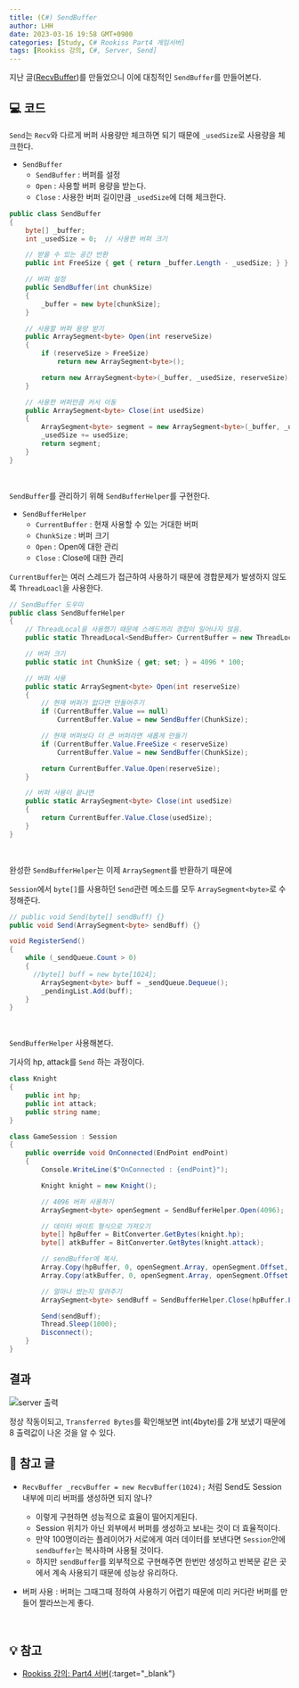 ```yaml
---
title: (C#) SendBuffer
author: LHH
date: 2023-03-16 19:58 GMT+0900
categories: [Study, C# Rookiss Part4 게임서버]
tags: [Rookiss 강의, C#, Server, Send]
---
```


지난 글([RecvBuffer](/posts/CSharp-RecvBuffer))를 만들었으니 이에 대칭적인 `SendBuffer`를 만들어본다.

## 💻 코드
`Send`는 `Recv`와 다르게 버퍼 사용량만 체크하면 되기 때문에 `_usedSize`로 사용량을 체크한다.

+ `SendBuffer`
  - `SendBuffer` : 버퍼를 설정
  - `Open` : 사용할 버퍼 용량을 받는다.
  - `Close` : 사용한 버퍼 길이만큼 `_usedSize`에 더해 체크한다.

```cs
public class SendBuffer
{
    byte[] _buffer;
    int _usedSize = 0;  // 사용한 버퍼 크기

    // 받을 수 있는 공간 반환
    public int FreeSize { get { return _buffer.Length - _usedSize; } }

    // 버퍼 설정
    public SendBuffer(int chunkSize)
    {
        _buffer = new byte[chunkSize];
    }

    // 사용할 버퍼 용량 받기
    public ArraySegment<byte> Open(int reserveSize)
    {
        if (reserveSize > FreeSize)
            return new ArraySegment<byte>();

        return new ArraySegment<byte>(_buffer, _usedSize, reserveSize);
    }

    // 사용한 버퍼만큼 커서 이동
    public ArraySegment<byte> Close(int usedSize)
    {
        ArraySegment<byte> segment = new ArraySegment<byte>(_buffer, _usedSize, usedSize);
        _usedSize += usedSize;
        return segment;
    }
}
```
<br>

`SendBuffer`를 관리하기 위해 `SendBufferHelper`를 구현한다.

+ `SendBufferHelper`
  - `CurrentBuffer` : 현재 사용할 수 있는 거대한 버퍼 
  - `ChunkSize` : 버퍼 크기
  - `Open` : Open에 대한 관리
  - `Close` : Close에 대한 관리

`CurrentBuffer`는 여러 스레드가 접근하여 사용하기 때문에 경합문제가 발생하지 않도록 `ThreadLoacl`을 사용한다.
```cs
// SendBuffer 도우미
public class SendBufferHelper
{
    // ThreadLocal을 사용했기 때문에 스레드끼리 경합이 일어나지 않음.
    public static ThreadLocal<SendBuffer> CurrentBuffer = new ThreadLocal<SendBuffer>(() => { return null; });

    // 버퍼 크기
    public static int ChunkSize { get; set; } = 4096 * 100;

    // 버퍼 사용
    public static ArraySegment<byte> Open(int reserveSize)
    {
        // 현재 버퍼가 없다면 만들어주기
        if (CurrentBuffer.Value == null)
            CurrentBuffer.Value = new SendBuffer(ChunkSize);

        // 현재 버퍼보다 더 큰 버퍼라면 새롭게 만들기
        if (CurrentBuffer.Value.FreeSize < reserveSize)
            CurrentBuffer.Value = new SendBuffer(ChunkSize);

        return CurrentBuffer.Value.Open(reserveSize);
    }

    // 버퍼 사용이 끝나면
    public static ArraySegment<byte> Close(int usedSize)
    {
        return CurrentBuffer.Value.Close(usedSize);
    }
}
```
<br>

완성한 `SendBufferHelper`는 이제 `ArraySegment`를 반환하기 때문에

`Session`에서 `byte[]`를 사용하던 `Send`관련 메소드를 모두 `ArraySegment<byte>`로 수정해준다.
```cs
// public void Send(byte[] sendBuff) {}
public void Send(ArraySegment<byte> sendBuff) {}

void RegisterSend()
{
    while (_sendQueue.Count > 0)
    {
      //byte[] buff = new byte[1024];
        ArraySegment<byte> buff = _sendQueue.Dequeue();
        _pendingList.Add(buff);
    }
}
```
<br>

`SendBufferHelper` 사용해본다.

기사의 hp, attack를 `Send` 하는 과정이다.
```cs
class Knight
{
    public int hp;
    public int attack;
    public string name;
}

class GameSession : Session
{
    public override void OnConnected(EndPoint endPoint)
    {
        Console.WriteLine($"OnConnected : {endPoint}");

        Knight knight = new Knight();

        // 4096 버퍼 사용하기
        ArraySegment<byte> openSegment = SendBufferHelper.Open(4096);

        // 데이터 바이트 형식으로 가져오기
        byte[] hpBuffer = BitConverter.GetBytes(knight.hp);
        byte[] atkBuffer = BitConverter.GetBytes(knight.attack);

        // sendBuffer에 복사.
        Array.Copy(hpBuffer, 0, openSegment.Array, openSegment.Offset, hpBuffer.Length);
        Array.Copy(atkBuffer, 0, openSegment.Array, openSegment.Offset + hpBuffer.Length, atkBuffer.Length);

        // 얼마나 썼는지 알려주기
        ArraySegment<byte> sendBuff = SendBufferHelper.Close(hpBuffer.Length + atkBuffer.Length);

        Send(sendBuff);
        Thread.Sleep(1000);
        Disconnect();
    }
}
```

## 결과
![server 출력](https://user-images.githubusercontent.com/110723307/225594923-61cca1ce-d1f9-4095-9ade-b845557c43bb.PNG)

정상 작동이되고, `Transferred Bytes`를 확인해보면 int(4byte)를 2개 보냈기 때문에 8 출력값이 나온 것을 알 수 있다.

## 📝 참고 글
- `RecvBuffer _recvBuffer = new RecvBuffer(1024);` 처럼 Send도 Session 내부에 미리 버퍼를 생성하면 되지 않나?
  - 이렇게 구현하면 성능적으로 효율이 떨어지게된다.
  - Session 위치가 아닌 외부에서 버퍼를 생성하고 보내는 것이 더 효율적이다.
  - 만약 100명이라는 플레이어가 서로에게 여러 데이터를 보낸다면 `Session`안에 `sendbuffer`는 복사하며 사용될 것이다.
  - 하지만 `sendBuffer`를 외부적으로 구현해주면 한번만 생성하고 반복문 같은 곳에서 계속 사용되기 때문에 성능상 유리하다.

- 버퍼 사용 : 버퍼는 그때그때 정하여 사용하기 어렵기 때문에 미리 커다란 버퍼를 만들어 짤라쓰는게 좋다.

<br>

## 💡 참고
- [Rookiss 강의: Part4 서버](https://www.inflearn.com/course/%EC%9C%A0%EB%8B%88%ED%8B%B0-mmorpg-%EA%B0%9C%EB%B0%9C-part4){:target="_blank"}
